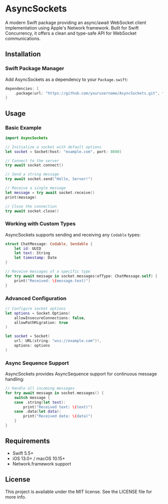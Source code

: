 # AsyncSockets

A modern Swift package providing an async/await WebSocket client implementation using Apple's Network framework. Built for Swift Concurrency, it offers a clean and type-safe API for WebSocket communications.

## Installation

### Swift Package Manager

Add AsyncSockets as a dependency to your `Package.swift`:

```swift
dependencies: [
    .package(url: "https://github.com/yourusername/AsyncSockets.git", from: "1.0.0")
]
```

## Usage

### Basic Example

```swift
import AsyncSockets

// Initialize a socket with default options
let socket = Socket(host: "example.com", port: 8080)

// Connect to the server
try await socket.connect()

// Send a string message
try await socket.send("Hello, Server!")

// Receive a single message
let message = try await socket.receive()
print(message)

// Close the connection
try await socket.close()
```

### Working with Custom Types

AsyncSockets supports sending and receiving any `Codable` types:

```swift
struct ChatMessage: Codable, Sendable {
    let id: UUID
    let text: String
    let timestamp: Date
}

// Receive messages of a specific type
for try await message in socket.messages(ofType: ChatMessage.self) {
    print("Received: \(message.text)")
}
```

### Advanced Configuration

```swift
// Configure socket options
let options = Socket.Options(
    allowInsecureConnections: false,
    allowPathMigration: true
)

let socket = Socket(
    url: URL(string: "wss://example.com")!,
    options: options
)
```

### Async Sequence Support

AsyncSockets provides AsyncSequence support for continuous message handling:

```swift
// Handle all incoming messages
for try await message in socket.messages() {
    switch message {
    case .string(let text):
        print("Received text: \(text)")
    case .data(let data):
        print("Received data: \(data)")
    }
}
```

## Requirements

- Swift 5.5+
- iOS 13.0+ / macOS 10.15+
- Network.framework support

## License

This project is available under the MIT license. See the LICENSE file for more info. 